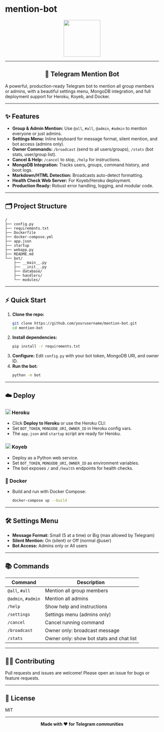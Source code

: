 # mention-bot

<p align="center">
  <img src="https://raw.githubusercontent.com/TelegramBots/book/master/src/docs/logo.png" width="120"/>
</p>

---

<h2 align="center">🚀 Telegram Mention Bot</h2>

A powerful, production-ready Telegram bot to mention all group members or admins, with a beautiful settings menu, MongoDB integration, and full deployment support for Heroku, Koyeb, and Docker.

---

## ✨ Features

- <b>Group & Admin Mention:</b> Use <code>@all</code>, <code>#all</code>, <code>@admin</code>, <code>#admin</code> to mention everyone or just admins.
- <b>Settings Menu:</b> Inline keyboard for message format, silent mention, and bot access (admins only).
- <b>Owner Commands:</b> <code>/broadcast</code> (send to all users/groups), <code>/stats</code> (bot stats, user/group list).
- <b>Cancel & Help:</b> <code>/cancel</code> to stop, <code>/help</code> for instructions.
- <b>MongoDB Integration:</b> Tracks users, groups, command history, and boot logs.
- <b>Markdown/HTML Detection:</b> Broadcasts auto-detect formatting.
- <b>Health Check Web Server:</b> For Koyeb/Heroku deployment.
- <b>Production Ready:</b> Robust error handling, logging, and modular code.

---

## 🗂️ Project Structure

```
/
├── config.py
├── requirements.txt
├── Dockerfile
├── docker-compose.yml
├── app.json
├── startup
├── webapp.py
├── README.md
└── bot/
    ├── __main__.py
    ├── __init__.py
    ├── database/
    ├── handlers/
    └── modules/
```

---

## ⚡ Quick Start

1. <b>Clone the repo:</b>
   ```sh
   git clone https://github.com/yourusername/mention-bot.git
   cd mention-bot
   ```
2. <b>Install dependencies:</b>
   ```sh
   pip install -r requirements.txt
   ```
3. <b>Configure:</b> Edit <code>config.py</code> with your bot token, MongoDB URI, and owner ID.
4. <b>Run the bot:</b>
   ```sh
   python -m bot
   ```

---

## ☁️ Deploy

### <img src="https://www.herokucdn.com/favicon.ico" width="18"/> Heroku
- Click <b>Deploy to Heroku</b> or use the Heroku CLI:
- Set <code>BOT_TOKEN</code>, <code>MONGODB_URI</code>, <code>OWNER_ID</code> in Heroku config vars.
- The <code>app.json</code> and <code>startup</code> script are ready for Heroku.

### <img src="https://avatars.githubusercontent.com/u/67589757?s=200&v=4" width="18"/> Koyeb
- Deploy as a Python web service.
- Set <code>BOT_TOKEN</code>, <code>MONGODB_URI</code>, <code>OWNER_ID</code> as environment variables.
- The bot exposes <code>/</code> and <code>/health</code> endpoints for health checks.

### 🐳 Docker
- Build and run with Docker Compose:
   ```sh
   docker-compose up --build
   ```

---

## 🛠️ Settings Menu

- <b>Message Format:</b> Small (5 at a time) or Big (max allowed by Telegram)
- <b>Silent Mention:</b> On (silent) or Off (normal @user)
- <b>Bot Access:</b> Admins only or All users

---

## 📚 Commands

| Command         | Description                                 |
|-----------------|---------------------------------------------|
| <code>@all</code>, <code>#all</code> | Mention all group members                |
| <code>@admin</code>, <code>#admin</code> | Mention all admins                        |
| <code>/help</code>         | Show help and instructions                |
| <code>/settings</code>     | Settings menu (admins only)               |
| <code>/cancel</code>       | Cancel running command                    |
| <code>/broadcast</code>    | Owner only: broadcast message             |
| <code>/stats</code>        | Owner only: show bot stats and chat list  |

---

## 🧑‍💻 Contributing

Pull requests and issues are welcome! Please open an issue for bugs or feature requests.

---

## 📄 License

MIT

---

<p align="center"><b>Made with ❤️ for Telegram communities</b></p>
